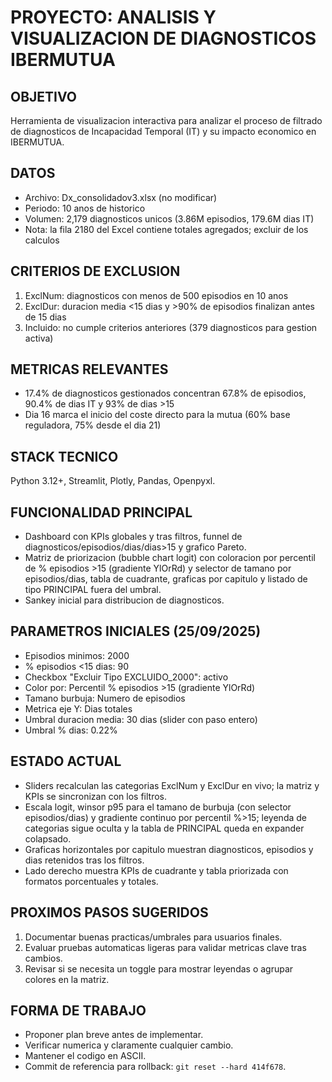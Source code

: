 # PROYECTO: ANALISIS Y VISUALIZACION DE DIAGNOSTICOS IBERMUTUA

## OBJETIVO
Herramienta de visualizacion interactiva para analizar el proceso de filtrado de diagnosticos de Incapacidad Temporal (IT) y su impacto economico en IBERMUTUA.

## DATOS
- Archivo: Dx_consolidadov3.xlsx (no modificar)
- Periodo: 10 anos de historico
- Volumen: 2,179 diagnosticos unicos (3.86M episodios, 179.6M dias IT)
- Nota: la fila 2180 del Excel contiene totales agregados; excluir de los calculos

## CRITERIOS DE EXCLUSION
1. ExclNum: diagnosticos con menos de 500 episodios en 10 anos
2. ExclDur: duracion media <15 dias y >90% de episodios finalizan antes de 15 dias
3. Incluido: no cumple criterios anteriores (379 diagnosticos para gestion activa)

## METRICAS RELEVANTES
- 17.4% de diagnosticos gestionados concentran 67.8% de episodios, 90.4% de dias IT y 93% de dias >15
- Dia 16 marca el inicio del coste directo para la mutua (60% base reguladora, 75% desde el dia 21)

## STACK TECNICO
Python 3.12+, Streamlit, Plotly, Pandas, Openpyxl.

## FUNCIONALIDAD PRINCIPAL
- Dashboard con KPIs globales y tras filtros, funnel de diagnosticos/episodios/dias/dias>15 y grafico Pareto.
- Matriz de priorizacion (bubble chart logit) con coloracion por percentil de % episodios >15 (gradiente YlOrRd) y selector de tamano por episodios/dias, tabla de cuadrante, graficas por capitulo y listado de tipo PRINCIPAL fuera del umbral.
- Sankey inicial para distribucion de diagnosticos.

## PARAMETROS INICIALES (25/09/2025)
- Episodios minimos: 2000
- % episodios <15 dias: 90
- Checkbox "Excluir Tipo EXCLUIDO_2000": activo
- Color por: Percentil % episodios >15 (gradiente YlOrRd)
- Tamano burbuja: Numero de episodios
- Metrica eje Y: Dias totales
- Umbral duracion media: 30 dias (slider con paso entero)
- Umbral % dias: 0.22%

## ESTADO ACTUAL
- Sliders recalculan las categorias ExclNum y ExclDur en vivo; la matriz y KPIs se sincronizan con los filtros.
- Escala logit, winsor p95 para el tamano de burbuja (con selector episodios/dias) y gradiente continuo por percentil %>15; leyenda de categorias sigue oculta y la tabla de PRINCIPAL queda en expander colapsado.
- Graficas horizontales por capitulo muestran diagnosticos, episodios y dias retenidos tras los filtros.
- Lado derecho muestra KPIs de cuadrante y tabla priorizada con formatos porcentuales y totales.

## PROXIMOS PASOS SUGERIDOS
1. Documentar buenas practicas/umbrales para usuarios finales.
2. Evaluar pruebas automaticas ligeras para validar metricas clave tras cambios.
3. Revisar si se necesita un toggle para mostrar leyendas o agrupar colores en la matriz.

## FORMA DE TRABAJO
- Proponer plan breve antes de implementar.
- Verificar numerica y claramente cualquier cambio.
- Mantener el codigo en ASCII.
- Commit de referencia para rollback: `git reset --hard 414f678`.
